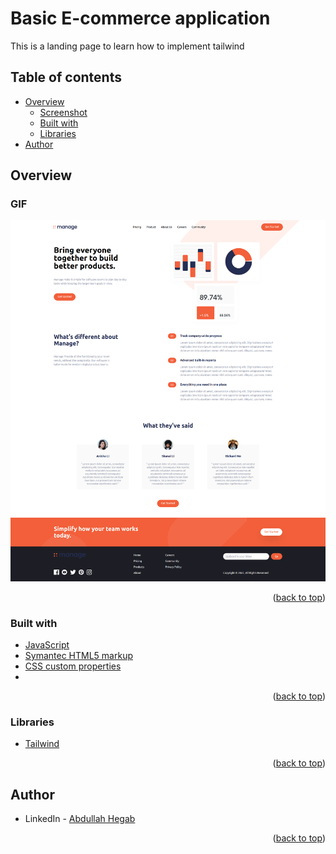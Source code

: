 # Basic E-commerce application

This is a landing page to learn how to implement tailwind

## Table of contents

- [Overview](#overview)
    - [Screenshot](#screenshot)
    - [Built with](#built-with)
    - [Libraries](#Libraries)
- [Author](#author)

## Overview

### GIF

![screen-gif](./images/landing-page.png)

<p align="right">(<a href="#top">back to top</a>)</p>

### Built with

* [JavaScript](https://www.javascript.com/)
* [Symantec HTML5 markup](https://developer.mozilla.org/en-US/docs/Glossary/HTML5)
* [CSS custom properties](https://developer.mozilla.org/en-US/docs/Web/CSS)
* 

<p align="right">(<a href="#top">back to top</a>)</p>

### Libraries

* [Tailwind](https://tailwindcss.com/)


<p align="right">(<a href="#top">back to top</a>)</p>

## Author

* LinkedIn - [Abdullah Hegab](https://www.linkedin.com/in/hegab192)

<p align="right">(<a href="#top">back to top</a>)</p>